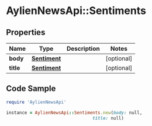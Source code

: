 # AylienNewsApi::Sentiments

## Properties

Name | Type | Description | Notes
------------ | ------------- | ------------- | -------------
**body** | [**Sentiment**](Sentiment.md) |  | [optional] 
**title** | [**Sentiment**](Sentiment.md) |  | [optional] 

## Code Sample

```ruby
require 'AylienNewsApi'

instance = AylienNewsApi::Sentiments.new(body: null,
                                 title: null)
```


